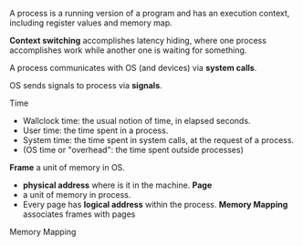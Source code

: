 A process is a running version of a program and has an execution context, including register values and memory map.

**Context switching** accomplishes latency hiding, where one process accomplishes work while another one is waiting for something.

A process communicates with OS (and devices) via **system calls**.

OS sends signals to process via **signals**.

Time
* Wallclock time: the usual notion of time, in elapsed seconds.
* User time: the time spent in a process.
* System time: the time spent in system calls, at the request of a process.
* (OS time or "overhead": the time spent outside processes) 

__Frame__ a unit of memory in OS.
  * __physical address__ where is it in the machine.
__Page__ 
  * a unit of memory in process.
  * Every page has __logical address__ within the process.
__Memory Mapping__ associates frames with pages

Memory Mapping
